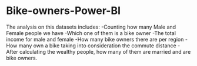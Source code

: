 # Bike-owners-Power-BI

The analysis on this datasets includes:
-Counting how many Male and Female people we have
-Which one of them is a bike owner 
-The total income for male and female
-How many bike owners there are per region 
-How many own a bike taking into consideration the commute distance
-After calculating the wealthy people, how many of them are married and are bike owners.
